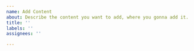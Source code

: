 ```yaml
---
name: Add Content
about: Describe the content you want to add, where you gonna add it.
title: ''
labels: ''
assignees: ''

---
```



